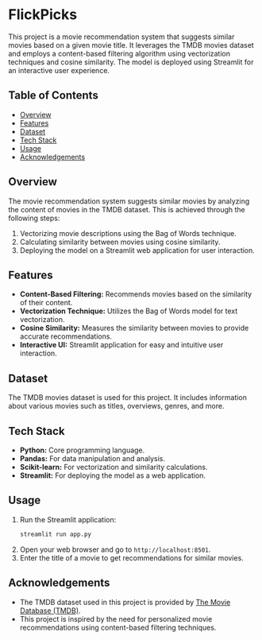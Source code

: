 # FlickPicks

This project is a movie recommendation system that suggests similar movies based on a given movie title. It leverages the TMDB movies dataset and employs a content-based filtering algorithm using vectorization techniques and cosine similarity. The model is deployed using Streamlit for an interactive user experience.

## Table of Contents

- [Overview](#overview)
- [Features](#features)
- [Dataset](#dataset)
- [Tech Stack](#tech-stack)
- [Usage](#usage)
- [Acknowledgements](#acknowledgements)

## Overview

The movie recommendation system suggests similar movies by analyzing the content of movies in the TMDB dataset. This is achieved through the following steps:

1. Vectorizing movie descriptions using the Bag of Words technique.
2. Calculating similarity between movies using cosine similarity.
3. Deploying the model on a Streamlit web application for user interaction.

## Features

- **Content-Based Filtering:** Recommends movies based on the similarity of their content.
- **Vectorization Technique:** Utilizes the Bag of Words model for text vectorization.
- **Cosine Similarity:** Measures the similarity between movies to provide accurate recommendations.
- **Interactive UI:** Streamlit application for easy and intuitive user interaction.

## Dataset

The TMDB movies dataset is used for this project. It includes information about various movies such as titles, overviews, genres, and more.

## Tech Stack

- **Python:** Core programming language.
- **Pandas:** For data manipulation and analysis.
- **Scikit-learn:** For vectorization and similarity calculations.
- **Streamlit:** For deploying the model as a web application.


## Usage

1. Run the Streamlit application:
    ```sh
    streamlit run app.py
    ```
2. Open your web browser and go to `http://localhost:8501`.
3. Enter the title of a movie to get recommendations for similar movies.

## Acknowledgements

- The TMDB dataset used in this project is provided by [The Movie Database (TMDB)](https://www.themoviedb.org/).
- This project is inspired by the need for personalized movie recommendations using content-based filtering techniques.
